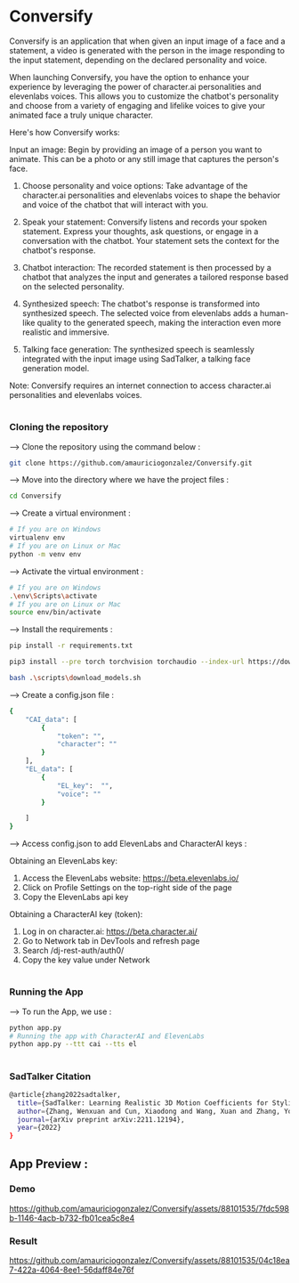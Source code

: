 # Conversify
Conversify is an application that when given an input image of a face and a statement, a video is generated with the person in the image responding to the input statement, depending on the declared personality and voice.

When launching Conversify, you have the option to enhance your experience by leveraging the power of character.ai personalities and elevenlabs voices. This allows you to customize the chatbot's personality and choose from a variety of engaging and lifelike voices to give your animated face a truly unique character.

Here's how Conversify works:

Input an image: Begin by providing an image of a person you want to animate. This can be a photo or any still image that captures the person's face.

  1. Choose personality and voice options: Take advantage of the character.ai personalities and elevenlabs voices to shape the behavior and voice of the chatbot that will interact with you.

  2. Speak your statement: Conversify listens and records your spoken statement. Express your thoughts, ask questions, or engage in a conversation with the chatbot. Your statement sets the context for the chatbot's response.

  3. Chatbot interaction: The recorded statement is then processed by a chatbot that analyzes the input and generates a tailored response based on the selected personality.

  4. Synthesized speech: The chatbot's response is transformed into synthesized speech. The selected voice from elevenlabs adds a human-like quality to the generated speech, making the interaction even more realistic and immersive.

  5. Talking face generation: The synthesized speech is seamlessly integrated with the input image using SadTalker, a talking face generation model.

Note: Conversify requires an internet connection to access character.ai personalities and elevenlabs voices.

#

### Cloning the repository

--> Clone the repository using the command below :
```bash
git clone https://github.com/amauriciogonzalez/Conversify.git

```

--> Move into the directory where we have the project files : 
```bash
cd Conversify

```

--> Create a virtual environment :
```bash
# If you are on Windows
virtualenv env
# If you are on Linux or Mac
python -m venv env
```

--> Activate the virtual environment :
```bash
# If you are on Windows
.\env\Scripts\activate
# If you are on Linux or Mac
source env/bin/activate
```

--> Install the requirements :
```bash
pip install -r requirements.txt

pip3 install --pre torch torchvision torchaudio --index-url https://download.pytorch.org/whl/nightly/cu121

bash .\scripts\download_models.sh

```

--> Create a config.json file :
```bash
{
    "CAI_data": [
        {
            "token": "",
            "character": ""
        }
    ],
    "EL_data": [
        {
            "EL_key":  "",
            "voice": ""
        }

    ]
}
```

--> Access config.json to add ElevenLabs and CharacterAI keys :

Obtaining an ElevenLabs key:
  1. Access the ElevenLabs website: https://beta.elevenlabs.io/
  2. Click on Profile Settings on the top-right side of the page
  3. Copy the ElevenLabs api key

Obtaining a CharacterAI key (token):
  1. Log in on character.ai: https://beta.character.ai/
  2. Go to Network tab in DevTools and refresh page
  3. Search /dj-rest-auth/auth0/
  4. Copy the key value under Network

#

### Running the App

--> To run the App, we use :
```bash
python app.py
# Running the app with CharacterAI and ElevenLabs 
python app.py --ttt cai --tts el
```

#

### SadTalker Citation
```bash
@article{zhang2022sadtalker,
  title={SadTalker: Learning Realistic 3D Motion Coefficients for Stylized Audio-Driven Single Image Talking Face Animation},
  author={Zhang, Wenxuan and Cun, Xiaodong and Wang, Xuan and Zhang, Yong and Shen, Xi and Guo, Yu and Shan, Ying and Wang, Fei},
  journal={arXiv preprint arXiv:2211.12194},
  year={2022}
}
```


## App Preview :

### Demo



https://github.com/amauriciogonzalez/Conversify/assets/88101535/7fdc598b-1146-4acb-b732-fb01cea5c8e4



### Result




https://github.com/amauriciogonzalez/Conversify/assets/88101535/04c18ea7-422a-4064-8ee1-56daff84e76f




#
